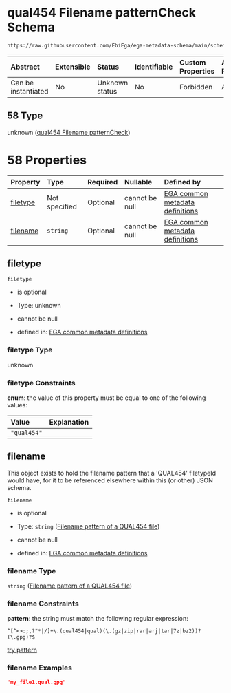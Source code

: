 # qual454 Filename patternCheck Schema

```txt
https://raw.githubusercontent.com/EbiEga/ega-metadata-schema/main/schemas/EGA.common-definitions.json#/definitions/filenameFiletypePatternCheck/anyOf/58
```



| Abstract            | Extensible | Status         | Identifiable | Custom Properties | Additional Properties | Access Restrictions | Defined In                                                                                           |
| :------------------ | :--------- | :------------- | :----------- | :---------------- | :-------------------- | :------------------ | :--------------------------------------------------------------------------------------------------- |
| Can be instantiated | No         | Unknown status | No           | Forbidden         | Allowed               | none                | [EGA.common-definitions.json\*](../../../schemas/EGA.common-definitions.json "open original schema") |

## 58 Type

unknown ([qual454 Filename patternCheck](ega-4-definitions-check-filetype-checks-based-on-its-filename-anyof-qual454-filename-patterncheck.md))

# 58 Properties

| Property              | Type          | Required | Nullable       | Defined by                                                                                                                                                                                                                                                                                                                                                           |
| :-------------------- | :------------ | :------- | :------------- | :------------------------------------------------------------------------------------------------------------------------------------------------------------------------------------------------------------------------------------------------------------------------------------------------------------------------------------------------------------------- |
| [filetype](#filetype) | Not specified | Optional | cannot be null | [EGA common metadata definitions](ega-4-definitions-check-filetype-checks-based-on-its-filename-anyof-qual454-filename-patterncheck-properties-filetype.md "https://raw.githubusercontent.com/EbiEga/ega-metadata-schema/main/schemas/EGA.common-definitions.json#/definitions/filenameFiletypePatternCheck/anyOf/58/properties/filetype")                           |
| [filename](#filename) | `string`      | Optional | cannot be null | [EGA common metadata definitions](ega-4-definitions-check-filetype-checks-based-on-its-filename-anyof-qual454-filename-patterncheck-properties-filename-pattern-of-a-qual454-file.md "https://raw.githubusercontent.com/EbiEga/ega-metadata-schema/main/schemas/EGA.common-definitions.json#/definitions/filenameFiletypePatternCheck/anyOf/58/properties/filename") |

## filetype



`filetype`

*   is optional

*   Type: unknown

*   cannot be null

*   defined in: [EGA common metadata definitions](ega-4-definitions-check-filetype-checks-based-on-its-filename-anyof-qual454-filename-patterncheck-properties-filetype.md "https://raw.githubusercontent.com/EbiEga/ega-metadata-schema/main/schemas/EGA.common-definitions.json#/definitions/filenameFiletypePatternCheck/anyOf/58/properties/filetype")

### filetype Type

unknown

### filetype Constraints

**enum**: the value of this property must be equal to one of the following values:

| Value       | Explanation |
| :---------- | :---------- |
| `"qual454"` |             |

## filename

This object exists to hold the filename pattern that a 'QUAL454' filetypeId would have, for it to be referenced elsewhere within this (or other) JSON schema.

`filename`

*   is optional

*   Type: `string` ([Filename pattern of a QUAL454 file](ega-4-definitions-check-filetype-checks-based-on-its-filename-anyof-qual454-filename-patterncheck-properties-filename-pattern-of-a-qual454-file.md))

*   cannot be null

*   defined in: [EGA common metadata definitions](ega-4-definitions-check-filetype-checks-based-on-its-filename-anyof-qual454-filename-patterncheck-properties-filename-pattern-of-a-qual454-file.md "https://raw.githubusercontent.com/EbiEga/ega-metadata-schema/main/schemas/EGA.common-definitions.json#/definitions/filenameFiletypePatternCheck/anyOf/58/properties/filename")

### filename Type

`string` ([Filename pattern of a QUAL454 file](ega-4-definitions-check-filetype-checks-based-on-its-filename-anyof-qual454-filename-patterncheck-properties-filename-pattern-of-a-qual454-file.md))

### filename Constraints

**pattern**: the string must match the following regular expression:&#x20;

```regexp
^[^<>:;,?"*|/]+\.(qual454|qual)(\.(gz|zip|rar|arj|tar|7z|bz2))?(\.gpg)?$
```

[try pattern](https://regexr.com/?expression=%5E%5B%5E%3C%3E%3A%3B%2C%3F%22*%7C%2F%5D%2B%5C.\(qual454%7Cqual\)\(%5C.\(gz%7Czip%7Crar%7Carj%7Ctar%7C7z%7Cbz2\)\)%3F\(%5C.gpg\)%3F%24 "try regular expression with regexr.com")

### filename Examples

```json
"my_file1.qual.gpg"
```
